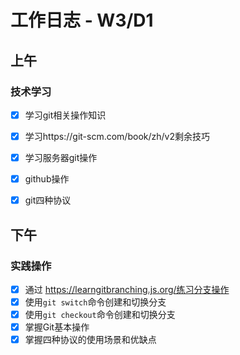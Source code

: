 # 工作日志 - W3/D1

## 上午

### 技术学习
- [x] 学习git相关操作知识
- [x] 学习https://git-scm.com/book/zh/v2剩余技巧
- [x] 学习服务器git操作
- [x] github操作
- [x] git四种协议



## 下午

### 实践操作
- [x] 通过 https://learngitbranching.js.org/练习分支操作
- [x] 使用`git switch`命令创建和切换分支
- [x] 使用`git checkout`命令创建和切换分支
- [x] 掌握Git基本操作
- [x] 掌握四种协议的使用场景和优缺点
